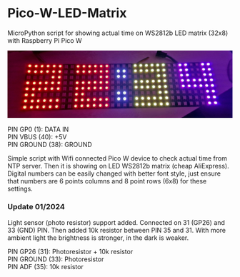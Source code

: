 # Pico-W-LED-Matrix
MicroPython script for showing actual time on WS2812b LED matrix (32x8) with Raspberry Pi Pico W

![Screenshot](photo.jpg)   
   
PIN GP0 (1):      DATA IN   
PIN VBUS (40):    +5V   
PIN GROUND (38):  GROUND
   
Simple script with Wifi connected Pico W device to check actual time from NTP server. Then it is showing on LED WS2812b matrix (cheap AliExpress).
Digital numbers can be easily changed with better font style, just ensure that numbers are 6 points columns and 8 point rows (6x8) for these settings.

### Update 01/2024
Light sensor (photo resistor) support added.
Connected on 31 (GP26) and 33 (GND) PIN. Then added 10k resistor between PIN 35 and 31. With more ambient light the brightness is stronger, in the dark is weaker.    

PIN GP26 (31):    Photoresistor + 10k resistor   
PIN GROUND (33):  Photoresistor   
PIN ADF (35):     10k resistor

